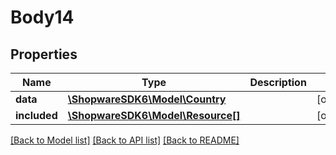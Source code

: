 # Body14

## Properties
Name | Type | Description | Notes
------------ | ------------- | ------------- | -------------
**data** | [**\ShopwareSDK6\Model\Country**](Country.md) |  | [optional] 
**included** | [**\ShopwareSDK6\Model\Resource[]**](Resource.md) |  | [optional] 

[[Back to Model list]](../../README.md#documentation-for-models) [[Back to API list]](../../README.md#documentation-for-api-endpoints) [[Back to README]](../../README.md)

